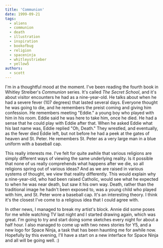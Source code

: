 ```yaml
---
title: 'Communion'
date: 1999-09-21
tags:
  - aliens
  - communion
  - death
  - illustration
  - inspiration
  - bookofbug
  - religion
  - spaceninja
  - whitleystrieber
  - yellow5
authors:
  - scott
---
```


I'm in a thoughtful mood at the moment. I've been reading the fourth book in Whitley Streiber's _Communion_ series. It's called _The Secret School_, and it's about visitor encounters he had as a nine-year-old. He talks about when he had a severe fever (107 degrees) that lasted several days. Everyone thought he was going to die, and he remembers the preist coming and giving him confession. He remembers meeting "Eddie." a young boy who played with him in his room. Eddie said he was here to take him, once he died. He had a sense that he could play with Eddie after that. When he asked Eddie what his last name was, Eddie replied "Oh, Death." They wrestled, and eventually, as the fever died Eddie left, but not before he had a peek at the gates of heaven and St. Peter. He remembers St. Peter as a very large man in a blue uniform with a baseball cap.

This really interests me. I've felt for quite awhile that various religions are simply different ways of viewing the same underlying reality. Is it possible that none of us really comprehends what happens after we die, so all religions spring out of various ideas? And as we are raised in various systems of thought, we view that reality differently. This would explain why a nine-year-old, who had been raised Catholic, would see what he expected to when he was near death, but saw it his own way. Death, rather than the traditional image he hadn't been exposed to, was a young child who played with him, and St. Peter wore a baseball cap. It's an interesting theory. I think it's the closest I've come to a religious idea that I could agree with.

In other news, I managed to break my artist's block. Annie did some poses for me while watching TV last night and I started drawing again, which was great. I'm going to try and start doing some sketches every night for about a half hour. I also managed to come up with two news stories for Y5, and a new logo for Space Ninja, a task that has been haunting me for awhile now. Hopefully by this evening, I'll have a start on a new interface for Space Ninja and all will be going well. :)

